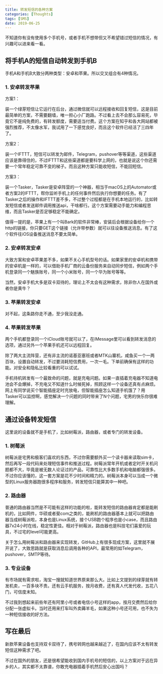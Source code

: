 ```yaml
---
title: 转发短信的各种方案
categories: [Thoughts]
tags: [SMS]
date: 2019-06-25
---
```


不知道你有没有使用多个手机号，或者手机不想带但又不希望错过短信的情况，有兴趣可以进来看一看。

## 将手机A的短信自动转发到手机B

手机A和手机B大致分两种类型：安卓和苹果。所以交叉组合有4种情况。

### 1. 安卓转发苹果

方案1：

装一个绿芽短信让它运行在后台，通过微信就可以远程接收和回复短信，这是目前最简单的方案，不需要翻墙，唯一担心小厂跑路。不过看上去不会那么容易死，毕竟它不是纯免费的，有转发额度，需要适当付费。这个方案在知乎和各大网站都被强烈推荐，不太像水军，我试用了一下感觉良好，而且这个软件已经活了三四年了。

方案2：

装一个IFTTT，短信可以转发为邮件，Telegram，pushover等等渠道，这些渠道应该是靠得住的，不过IFTTT和这些渠道都是要科学上网的，也就是说这个你还需要一个常年稳定可靠不变的梯子。而且这种方案只能收短信，不能回短信。

方案3：

装一个Tasker，Tasker是安卓阵营的一个神器，相当于macOS上的Automator或者方案2的IFTTT，帮你监听手机上的任何事件然后执行你想要的任务。有了Tasker之后的操作和IFTTT差不多，不过整个过程都是在手机本地运行的，比如转发短信或者发送邮件调用推送api，干啥都行。这个方案需要动手能力和编程思维，而且Tasker是否足够稳定不能确定。

值得一提的是，苹果上有一个叫Bark的软件非常棒，安装后会根据设备给你一个http的链接，你只要GET这个链接（允许带参数）就可以往设备推送消息。有了这个软件往iOS设备推送消息不要太简单。

### 2. 安卓转发安卓

大致方案和安卓苹果差不多，如果不关心手机型号的话。如果家里的安卓机和携带的安卓机是一样的，可以借助手机厂商的云备份服务来自动同步短信，例如两个手机登录同一个魅族账号，同一个小米账号，同一个华为账号等等。

当然，安卓手机大多是双卡双待的，理论上不太会有这种需求，除非你人在国外或者你是黄牛？

### 3. 苹果转发安卓

对不起，这条路你走不通，至少我没走通。

### 4. 苹果转发苹果

两个手机都登录同一个iCloud账号就可以了，在iMessage里可以看到转发消息的选项，通过另外一个苹果手机还可以远程回复。

除了两大主流阵营，还有非主流的诺基亚塞班或者MTK山寨机，咸鱼买一个一两百块，设置自动转发，不过要消耗短信费用，一次一毛。下单前确保有这样的功能。对安全和隐私比较看重的可以试试。

手机待机转发有一个最致命的问题，就是充电问题。如果一直插着充电器不知道电池会不会爆掉，不充电又不知道什么时候死掉，照顾这样一个设备还真有点麻烦。网上有同学说买个智能插座定时充放电，但智能插座怎么知道手机饿了？用Tasker可以监控啊，感觉解决一个问题的同时带来了N个问题，宅男的快乐你很难理解。

## 通过设备转发短信

这里说的设备就不是手机了，比如树莓派，路由器，或者专门的转发设备。

### 1. 树莓派

树莓派是宅男和极客们喜欢的东西，不过你需要额外买一个读卡器来读取sim卡，然后再写一段代码来处理短信事件和推送过程。树莓派常年开机或者定时开关机问题都不大，毕竟是被无数人论证过的产品，可靠性比大多数手机和电脑都强很多。不过你应该懂的，这一套方案是花不少时间和精力的。树莓派本身可以当成一个微型的Linux服务器跑很多程序和服务，转发短信只能算其中一种吧。

### 2. 路由器

普通的路由器当然是不可能有这样的功能的啦，能转发短信的路由器肯定都是能刷机的，比如网件，华硕或者斐com之类的，能刷机的路由器基本上就可以把路由器当成树莓派啦，本身也是Linux系统，接个USB跑个程序也是小case，而且路由器7x24小时在线，稳定性更佳。相对于树莓派，路由器也是科技宅们喜爱的玩具，不过宅的level可能更高。

关于怎么用树莓派和路由器来实现转发，GitHub上有很多现成方案，这里就不展开说了，大致思路就是获取消息后调用各种的API，最常用的如Telegram，pushover，SMTP等待。

### 3. 专业设备

有市场就有需求啦，淘宝一搜就知道世界原来那么大。比如上文提到的绿芽就有转发机卖，一百多块不贵。还有云手机服务，按月收费，还有真人代发代收，五花八门，可信度未知。

不过我到想起来前些年还有阿里小号或者电信小号这样的app，按月交费然后给你分配一张虚拟卡。当时还用来打车叫外卖薅羊毛，如果这种小号还可用，也不失为一种短信接收的好方法。

## 写在最后

新款苹果设备也支持双卡双待了，携号转网也越来越近了，在国内应该不太有转发短信这种需求了吧。

不过在国外的朋友，还是很希望能收到国内手机号的短信的，以上方案对于远在异乡的人，其实都不太靠谱，你敢充电器插着手机然后安心出国吗？
